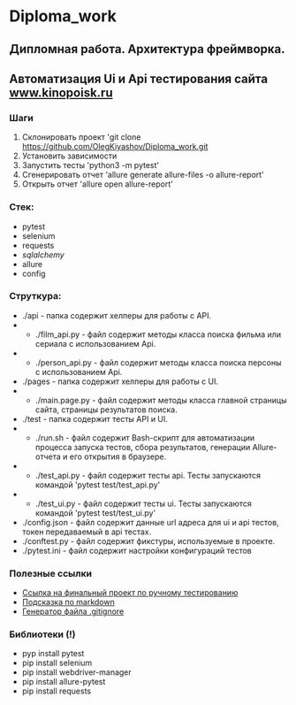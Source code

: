 
# Diploma_work

## Дипломная работа. Архитектура фреймворка.

## Автоматизация Ui и Api тестирования сайта www.kinopoisk.ru 

### Шаги
1. Склонировать проект 'git clone https://github.com/OlegKiyashov/Diploma_work.git
2. Установить зависимости
3. Запустить тесты 'python3 -m pytest'
4. Сгенерировать отчет 'allure generate allure-files -o allure-report'
5. Открыть отчет 'allure open allure-report'

### Стек:
- pytest
- selenium
- requests
- _sqlalchemy_
- allure
- config

### Струткура:
- ./api - папка содержит хелперы для работы с API.
- - ./film_api.py - файл содержит методы класса поиска фильма или сериала с использованием Api.
- - ./person_api.py - файл содержит методы класса поиска персоны с использованием Api.
- ./pages - папка содержит хелперы для работы с UI.
- - ./main.page.py - файл содержит методы класса главной страницы сайта, страницы результатов поиска.
- ./test - папка содержит тесты API и UI.
- - ./run.sh - файл содержит Bash-скрипт для автоматизации процесса запуска тестов, сбора результатов, генерации Allure-отчета и его открытия в браузере.
- - ./test_api.py - файл содержит тесты api. Тесты запускаются командой 'pytest test/test_api.py'
- - ./test_ui.py - файл содержит тесты ui. Тесты запускаются командой 'pytest test/test_ui.py'
- ./config.json - файл содержит данные url адреса для ui и api тестов,  токен передаваемый в api тестах.
- ./conftest.py - файл содержит фикстуры, используемые в проекте.
- ./pytest.ini - файл содержит настройки конфигураций тестов



### Полезные ссылки
- [Ссылка на финальный проект по ручному тестированию](https://www.notion.so/113b447a6f1480a3aab9c19c50932dbd)
- [Подсказка по markdown](https://www.markdownguide.org/basic-syntax/)
- [Генератор файла .gitignore](https://www.toptal.com/developers/gitignore)

### Библиотеки (!)
- pyp install pytest
- pip install selenium
- pip install webdriver-manager 
- pip install allure-pytest
- pip install requests

